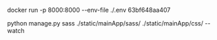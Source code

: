 docker run -p 8000:8000 --env-file ./.env 63bf648aa407

python manage.py sass ./static/mainApp/sass/ ./static/mainApp/css/ --watch